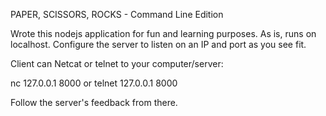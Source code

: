 PAPER, SCISSORS, ROCKS - Command Line Edition

Wrote this nodejs application for fun and learning purposes. As is, runs on localhost. Configure the server to listen on an IP and port as you see fit.

Client can Netcat or telnet to your computer/server:

nc 127.0.0.1 8000
or
telnet 127.0.0.1 8000

Follow the server's feedback from there.
